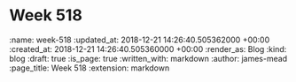 Week 518
========

<!-- add content here -->

:name: week-518
:updated_at: 2018-12-21 14:26:40.505362000 +00:00
:created_at: 2018-12-21 14:26:40.505360000 +00:00
:render_as: Blog
:kind: blog
:draft: true
:is_page: true
:written_with: markdown
:author: james-mead
:page_title: Week 518
:extension: markdown
